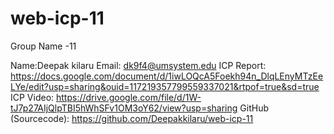 # web-icp-11

Group Name -11

Name:Deepak kilaru
Email: dk9f4@umsystem.edu
ICP Report: https://docs.google.com/document/d/1iwLOQcA5Foekh94n_DlqLEnyMTzEeLYe/edit?usp=sharing&ouid=117219357799559337021&rtpof=true&sd=true
ICP Video: https://drive.google.com/file/d/1W-tJ7p27AIjQlpTBI5hWhSFv1OM3oY62/view?usp=sharing
GitHub (Sourcecode): https://github.com/Deepakkilaru/web-icp-11
